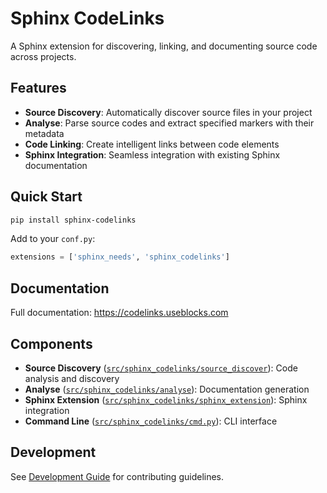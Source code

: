 # Sphinx CodeLinks

A Sphinx extension for discovering, linking, and documenting source code across projects.

## Features

- **Source Discovery**: Automatically discover source files in your project
- **Analyse**: Parse source codes and extract specified markers with their metadata
- **Code Linking**: Create intelligent links between code elements
- **Sphinx Integration**: Seamless integration with existing Sphinx documentation

## Quick Start

```bash
pip install sphinx-codelinks
```

Add to your `conf.py`:

```python
extensions = ['sphinx_needs', 'sphinx_codelinks']
```

## Documentation

Full documentation: https://codelinks.useblocks.com

## Components

- **Source Discovery** ([`src/sphinx_codelinks/source_discover`](src/sphinx_codelinks/source_discover)): Code analysis and discovery
- **Analyse** ([`src/sphinx_codelinks/analyse`](src/sphinx_codelinks/analyse)): Documentation generation
- **Sphinx Extension** ([`src/sphinx_codelinks/sphinx_extension`](src/sphinx_codelinks/sphinx_extension)): Sphinx integration
- **Command Line** ([`src/sphinx_codelinks/cmd.py`](src/sphinx_codelinks/cmd.py)): CLI interface

## Development

See [Development Guide](docs/source/development/) for contributing guidelines.
